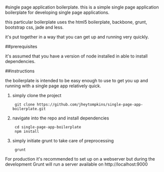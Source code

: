 #single page application boilerplate.
this is a simple single page application boilerplate for developing single page applications.

this particular boilerplate uses the html5 boilerplate, backbone, grunt, bootstrap css, jade and less.

it's put together in a way that you can get up and running very quickly.

##prerequisites

it's assumed that you have a version of node installed in able to install dependencies.

##instructions

the boilerplate is intended to be easy enough to use to get you up and running with a single page app relatively quick.

1. simply clone the project

		git clone https://github.com/jheytompkins/single-page-app-boilerplate.git
	
2. navigate into the repo and install dependencies

		cd single-page-app-boilerplate
		npm install
	
3. simply initiate grunt to take care of preprocessing
	
		grunt 
  

For production it's recommended to set up on a webserver but during the development Grunt will run a server available on http://localhost:9000
